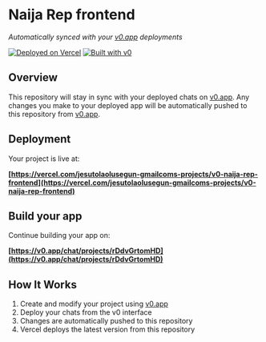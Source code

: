 # Naija Rep frontend

*Automatically synced with your [v0.app](https://v0.app) deployments*

[![Deployed on Vercel](https://img.shields.io/badge/Deployed%20on-Vercel-black?style=for-the-badge&logo=vercel)](https://vercel.com/jesutolaolusegun-gmailcoms-projects/v0-naija-rep-frontend)
[![Built with v0](https://img.shields.io/badge/Built%20with-v0.app-black?style=for-the-badge)](https://v0.app/chat/projects/rDdvGrtomHD)

## Overview

This repository will stay in sync with your deployed chats on [v0.app](https://v0.app).
Any changes you make to your deployed app will be automatically pushed to this repository from [v0.app](https://v0.app).

## Deployment

Your project is live at:

**[https://vercel.com/jesutolaolusegun-gmailcoms-projects/v0-naija-rep-frontend](https://vercel.com/jesutolaolusegun-gmailcoms-projects/v0-naija-rep-frontend)**

## Build your app

Continue building your app on:

**[https://v0.app/chat/projects/rDdvGrtomHD](https://v0.app/chat/projects/rDdvGrtomHD)**

## How It Works

1. Create and modify your project using [v0.app](https://v0.app)
2. Deploy your chats from the v0 interface
3. Changes are automatically pushed to this repository
4. Vercel deploys the latest version from this repository
